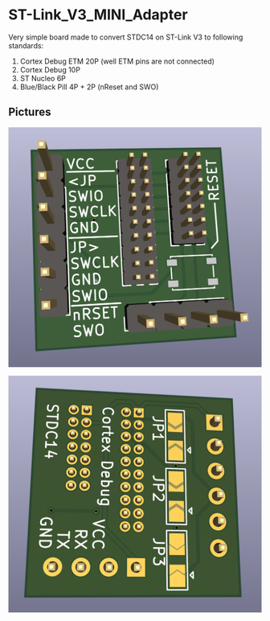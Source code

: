 # ST-Link_V3_MINI_Adapter

Very simple board made to convert STDC14 on ST-Link V3 to following standards:
1. Cortex Debug ETM 20P (well ETM pins are not connected)
2. Cortex Debug 10P
3. ST Nucleo 6P
4. Blue/Black Pill 4P + 2P (nReset and SWO)

## Pictures
![PCB_3D_RENDER_FRONT](PCB_3D_RENDER_FRONT.png)

![PCB_3D_RENDER_BACK](PCB_3D_RENDER_BACK.png)
